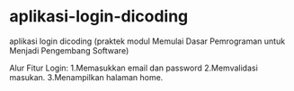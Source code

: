 # aplikasi-login-dicoding
aplikasi login dicoding (praktek modul Memulai Dasar Pemrograman untuk Menjadi Pengembang Software)

Alur Fitur Login:
1.Memasukkan email dan password
2.Memvalidasi masukan.
3.Menampilkan halaman home.
